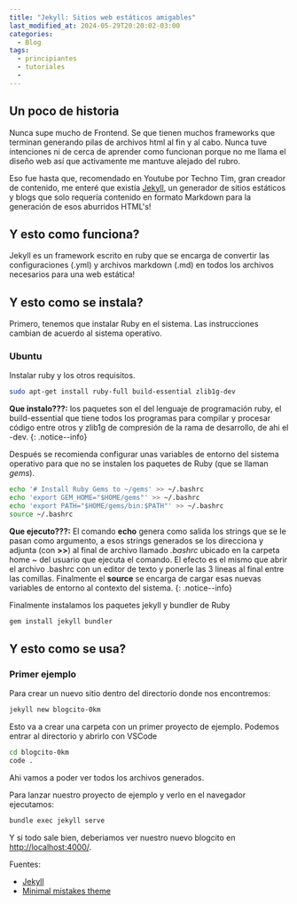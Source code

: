 ```yaml
---
title: "Jekyll: Sitios web estáticos amigables"
last_modified_at: 2024-05-29T20:20:02-03:00
categories:
  - Blog
tags:
  - principiantes
  - tutoriales
  - 
---
```



## Un poco de historia

Nunca supe mucho de Frontend. Se que tienen muchos frameworks que terminan generando pilas de archivos html al fin y al cabo. Nunca tuve intenciones ni de cerca de aprender como funcionan porque no me llama el diseño web así que activamente me mantuve alejado del rubro. 

Eso fue hasta que, recomendado en Youtube por Techno Tim, gran creador de contenido, me enteré que existía [Jekyll](https://jekyllrb.com/), un generador de sitios estáticos y blogs que solo requería contenido en formato Markdown para la generación de esos aburridos HTML's!


## Y esto como funciona?

Jekyll es un framework escrito en ruby que se encarga de convertir las configuraciones (.yml) y archivos markdown (.md) en todos los archivos necesarios para una web estática!


## Y esto como se instala?

Primero, tenemos que instalar Ruby en el sistema. Las instrucciones cambian de acuerdo al sistema operativo.

### Ubuntu

Instalar ruby y los otros requisitos. 

```sh
sudo apt-get install ruby-full build-essential zlib1g-dev
```
**Que instalo???:** los paquetes son el del lenguaje de programación ruby, el build-essential que tiene todos los programas para compilar y procesar código entre otros y zlib1g de compresión de la rama de desarrollo, de ahi el -dev. 
{: .notice--info}

Después se recomienda configurar unas variables de entorno del sistema operativo para que no se instalen los paquetes de Ruby (que se llaman *gems*).

```sh
echo '# Install Ruby Gems to ~/gems' >> ~/.bashrc
echo 'export GEM_HOME="$HOME/gems"' >> ~/.bashrc
echo 'export PATH="$HOME/gems/bin:$PATH"' >> ~/.bashrc
source ~/.bashrc
```
**Que ejecuto???:** El comando **echo** genera como salida los strings que se le pasan como argumento, a esos strings generados se los direcciona y adjunta (con **>>**) al final de archivo llamado *.bashrc* ubicado en la carpeta home *~* del usuario que ejecuta el comando. El efecto es el mismo que abrir el archivo .bashrc con un editor de texto y ponerle las 3 lineas al final entre las comillas. Finalmente el **source** se encarga de cargar esas nuevas variables de entorno al contexto del sistema. 
{: .notice--info}

Finalmente instalamos los paquetes jekyll y bundler de Ruby


```sh
gem install jekyll bundler
```

## Y esto como se usa?

### Primer ejemplo

Para crear un nuevo sitio dentro del directorio donde nos encontremos:

```sh
jekyll new blogcito-0km
```

Esto va a crear una carpeta con un primer proyecto de ejemplo. Podemos entrar al directorio y abrirlo con VSCode

```sh
cd blogcito-0km
code .
```

Ahi vamos a poder ver todos los archivos generados. 

Para lanzar nuestro proyecto de ejemplo y verlo en el navegador ejecutamos:

```sh
bundle exec jekyll serve
```

Y si todo sale bien, deberiamos ver nuestro nuevo blogcito en [http://localhost:4000/](http://localhost:4000/).


Fuentes:

- [Jekyll](https://learn.microsoft.com/es-es/windows/wsl/)
- [Minimal mistakes theme](https://en.wikipedia.org/wiki/Windows_Subsystem_for_Linux)

